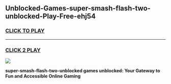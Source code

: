 
## Unblocked-Games-super-smash-flash-two-unblocked-Play-Free-ehj54
<h3>
<a href="https://premium76.site?title=super-smash-flash-two-unblocked&ref=12A">CLICK TO PLAY</a></h3>
<hr>

<h3>
<a href="https://premium76.site?title=super-smash-flash-two-unblocked&ref=12A">CLICK 2 PLAY</a>
  
</h3>

<a href="https://premium76.site?title=super-smash-flash-two-unblocked&ref=12A"><img src="https://clearcache.store/games.png"></a>


**super-smash-flash-two-unblocked games unblocked: Your Gateway to Fun and Accessible Online Gaming**
